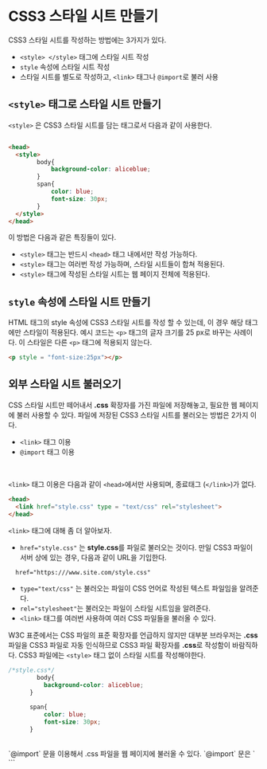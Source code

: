 # CSS3 스타일 시트 만들기

CSS3 스타일 시트를 작성하는 방법에는 3가지가 있다.
  * `<style> </style>` 태그에 스타일 시트 작성
  * `style` 속성에 스타일 시트 작성
  * 스타일 시트를 별도로 작성하고, `<link>` 태그나 `@import`로 불러 사용

## `<style>` 태그로 스타일 시트 만들기

`<style>` 은 CSS3 스타일 시트를 담는 태그로서 다음과 같이 사용한다.

```HTML

<head>
  <style>
        body{
            background-color: aliceblue;
        }
        span{
            color: blue;
            font-size: 30px;
        }
  </style>
</head>
```
이 방법은 다음과 같은 특징들이 있다.

  * `<style>` 태그는 반드시 `<head>` 태그 내에서만 작성 가능하다.
  * `<style>` 태그는 여러번 작성 가능하며, 스타일 시트들이 합쳐 적용된다.
  * `<style>` 태그에 작성된 스타일 시트는 웹 페이지 전체에 적용된다.

## `style` 속성에 스타일 시트 만들기

HTML 태그의 style 속성에 CSS3 스타일 시트를 작성 할 수 있는데, 이 경우 해당 태그에만 스타일이 적용된다. 예시 코드는 `<p>` 태그의 글자 크기를 25 px로 바꾸는 사례이다. 
이 스타일은 다른 `<p>` 태그에 적용되지 않는다.

```HTML
<p style = "font-size:25px"></p>
```


## 외부 스타일 시트 불러오기

CSS 스타일 시트만 떼어내서 **.css** 확장자를 가진 파일에 저장해놓고, 필요한 웹 페이지에 불러 사용할 수 있다. 파일에 저장된 CSS3 스타일 시트를 불러오는 방법은 2가지 이다.
  * `<link>` 태그 이용
  * `@import` 태그 이용

<br>

`<link>` 태그 이용은 다음과 같이 `<head>`에서만 사용되며, 종료태그 (`</link>`)가 없다.

```HTML
<head>
  <link href="style.css" type = "text/css" rel="stylesheet">
</head>
```

`<link>` 태그에 대해 좀 더 알아보자.
  * `href="style.css"` 는 **style.css**를 파일로 불러오는 것이다. 만일 CSS3 파일이 서버 상에 있는 경우, 다음과 같이 URL을 기입한다.
  ```HTML
    href="https:///www.site.com/style.css"
  ```
  * `type="text/css"` 는 불러오는 파일이 CSS 언어로 작성된 텍스트 파일임을 알려준다.
  * `rel="stylesheet"`는 불러오는 파일이 스타일 시트임을 알려준다.
  * `<link>` 태그를 여러번 사용하여 여러 CSS 파일들을 불러올 수 있다.


  W3C 표준에서는 CSS 파일의 표준 확장자를 언급하지 않지만 대부분 브라우저는 **.css** 파일을 CSS3 파일로 자동 인식하므로 CSS3 파일 확장자를 **.css**로 작성함이 바람직하다. 
  CSS3 파일에는 `<style>` 태그 없이 스타일 시트를 작성해야한다.
  
  ```CSS
  /*style.css*/
          body{
            background-color: aliceblue;
        }

        span{
            color: blue;
            font-size: 30px;
        }
```

<br>
`@import` 문을 이용해서 .css 파일을 웹 페이지에 불러올 수 있다. `@import` 문은 `<style>` 안에서만 사용되며, 여러번 사용할 수 있다.
```HTML
  <style>
    @import url(style.css);
</style>
```



